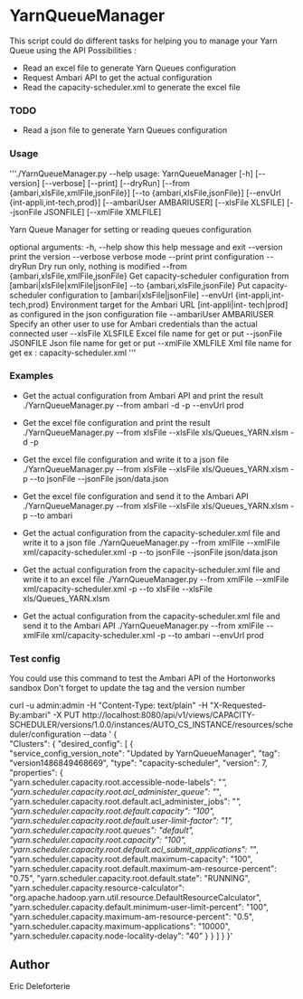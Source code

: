 YarnQueueManager
================

This script could do different tasks for helping you to manage your Yarn Queue using the API
Possibilities :
* Read an excel file to generate Yarn Queues configuration
* Request Ambari API to get the actual configuration
* Read the capacity-scheduler.xml to generate the excel file

### TODO
* Read a json file to generate Yarn Queues configuration

### Usage

'''./YarnQueueManager.py --help
usage: YarnQueueManager [-h] [--version] [--verbose] [--print] [--dryRun]
                        [--from {ambari,xlsFile,xmlFile,jsonFile}]
                        [--to {ambari,xlsFile,jsonFile}]
                        [--envUrl {int-appli,int-tech,prod}]
                        [--ambariUser AMBARIUSER] [--xlsFile XLSFILE]
                        [--jsonFile JSONFILE] [--xmlFile XMLFILE]

Yarn Queue Manager for setting or reading queues configuration

optional arguments:
  -h, --help            show this help message and exit
  --version             print the version
  --verbose             verbose mode
  --print               print configuration
  --dryRun              Dry run only, nothing is modified
  --from {ambari,xlsFile,xmlFile,jsonFile}
                        Get capacity-scheduler configuration from
                        [ambari|xlsFile|xmlFile|jsonFile]
  --to {ambari,xlsFile,jsonFile}
                        Put capacity-scheduler configuration to
                        [ambari|xlsFile|jsonFile]
  --envUrl {int-appli,int-tech,prod}
                        Environment target for the Ambari URL [int-appli|int-
                        tech|prod] as configured in the json configuration
                        file
  --ambariUser AMBARIUSER
                        Specify an other user to use for Ambari credentials
                        than the actual connected user
  --xlsFile XLSFILE     Excel file name for get or put
  --jsonFile JSONFILE   Json file name for get or put
  --xmlFile XMLFILE     Xml file name for get ex : capacity-scheduler.xml
'''

### Examples 

* Get the actual configuration from Ambari API and print the result
    ./YarnQueueManager.py --from ambari -d -p --envUrl prod

* Get the excel file configuration and print the result
    ./YarnQueueManager.py --from xlsFile --xlsFile xls/Queues_YARN.xlsm -d -p

* Get the excel file configuration and write it to a json file
    ./YarnQueueManager.py --from xlsFile --xlsFile xls/Queues_YARN.xlsm  -p --to jsonFile --jsonFile json/data.json

* Get the excel file configuration and send it to the Ambari API
    ./YarnQueueManager.py --from xlsFile --xlsFile xls/Queues_YARN.xlsm  -p --to ambari

* Get the actual configuration from the capacity-scheduler.xml file and write it to a json file
    ./YarnQueueManager.py --from xmlFile --xmlFile xml/capacity-scheduler.xml  -p --to jsonFile --jsonFile json/data.json

* Get the actual configuration from the capacity-scheduler.xml file and write it to an excel file
    ./YarnQueueManager.py --from xmlFile --xmlFile xml/capacity-scheduler.xml  -p --to xlsFile --xlsFile xls/Queues_YARN.xlsm

* Get the actual configuration from the capacity-scheduler.xml file and send it to the Ambari API
    ./YarnQueueManager.py --from xmlFile --xmlFile xml/capacity-scheduler.xml  -p --to ambari --envUrl prod

### Test config

You could use this command to test the Ambari API of the Hortonworks sandbox
Don't forget to update the tag and the version number

curl -u admin:admin -H "Content-Type: text/plain" -H "X-Requested-By:ambari" -X PUT http://localhost:8080/api/v1/views/CAPACITY-SCHEDULER/versions/1.0.0/instances/AUTO_CS_INSTANCE/resources/scheduler/configuration --data '
{               
  "Clusters": {
    "desired_config": [
      {                                                               
        "service_config_version_note": "Updated by YarnQueueManager", 
        "tag": "version1486849468669", 
        "type": "capacity-scheduler", 
        "version": 7, 
        "properties": {                                       
        "yarn.scheduler.capacity.root.accessible-node-labels": "*",
        "yarn.scheduler.capacity.root.acl_administer_queue": "*",
        "yarn.scheduler.capacity.root.default.acl_administer_jobs": "*",
        "yarn.scheduler.capacity.root.default.capacity": "100",
        "yarn.scheduler.capacity.root.default.user-limit-factor": "1",
        "yarn.scheduler.capacity.root.queues": "default",
        "yarn.scheduler.capacity.root.capacity": "100",
        "yarn.scheduler.capacity.root.default.acl_submit_applications": "*",
        "yarn.scheduler.capacity.root.default.maximum-capacity": "100",
        "yarn.scheduler.capacity.root.default.maximum-am-resource-percent": "0.75",
        "yarn.scheduler.capacity.root.default.state": "RUNNING",
        "yarn.scheduler.capacity.resource-calculator": "org.apache.hadoop.yarn.util.resource.DefaultResourceCalculator",
        "yarn.scheduler.capacity.default.minimum-user-limit-percent": "100",
        "yarn.scheduler.capacity.maximum-am-resource-percent": "0.5",
        "yarn.scheduler.capacity.maximum-applications": "10000",        
        "yarn.scheduler.capacity.node-locality-delay": "40"
        }
      }
    ]
  }
}'


Author
------
Eric Deleforterie